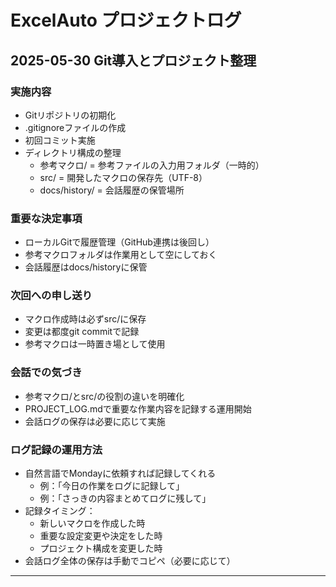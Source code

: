 # ExcelAuto プロジェクトログ

## 2025-05-30 Git導入とプロジェクト整理

### 実施内容
- Gitリポジトリの初期化
- .gitignoreファイルの作成
- 初回コミット実施
- ディレクトリ構成の整理
  - 参考マクロ/ = 参考ファイルの入力用フォルダ（一時的）
  - src/ = 開発したマクロの保存先（UTF-8）
  - docs/history/ = 会話履歴の保管場所

### 重要な決定事項
- ローカルGitで履歴管理（GitHub連携は後回し）
- 参考マクロフォルダは作業用として空にしておく
- 会話履歴はdocs/historyに保管

### 次回への申し送り
- マクロ作成時は必ずsrc/に保存
- 変更は都度git commitで記録
- 参考マクロは一時置き場として使用

### 会話での気づき
- 参考マクロ/とsrc/の役割の違いを明確化
- PROJECT_LOG.mdで重要な作業内容を記録する運用開始
- 会話ログの保存は必要に応じて実施

### ログ記録の運用方法
- 自然言語でMondayに依頼すれば記録してくれる
  - 例：「今日の作業をログに記録して」
  - 例：「さっきの内容まとめてログに残して」
- 記録タイミング：
  - 新しいマクロを作成した時
  - 重要な設定変更や決定をした時
  - プロジェクト構成を変更した時
- 会話ログ全体の保存は手動でコピペ（必要に応じて）

---